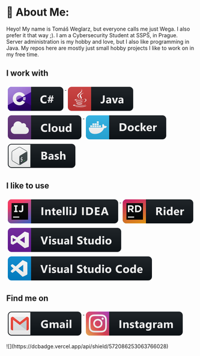 # 💫 About Me:
Heyo! My name is Tomáš Weglarz, but everyone calls me just Wega. I also prefer it that way ;). I am a Cybersecurity Student at SSPŠ, in Prague. Server administration is my hobby and love, but I also like programming in Java. My repos here are mostly just small hobby projects I like to work on in my free time. 

## I work with
<p align="left">
  <a href="#">
    <img src="svg/csharp.svg" alt="csharp" style="vertical-align:top; margin:6px 4px">
  </a> 
  <a href="#">
    <img src="svg/java.svg" alt="java" style="vertical-align:top; margin:6px 4px">
  </a>  
  <a href="#">
    <img src="svg/cloud.svg" alt="cloud" style="vertical-align:top; margin:6px 4px">
  </a>  
  <a href="#">
    <img src="svg/docker.svg" alt="docker" style="vertical-align:top; margin:6px 4px">
  </a> 
  <a href="#">
    <img src="svg/bash.svg" alt="bash" style="vertical-align:top; margin:6px 4px">
  </a> 
</p>

## I like to use
<p align="left">
  <a href="#">
    <img src="svg/jetbrains_intellij.svg" alt="jetbrains_intellij" style="vertical-align:top; margin:6px 4px">
  </a> 
  <a href="#">
    <img src="svg/jetbrains_rider.svg" alt="jetbrains_rider" style="vertical-align:top; margin:6px 4px">
  </a> 
  <a href="#">
    <img src="svg/visualstudio.svg" alt="visualstudio" style="vertical-align:top; margin:6px 4px">
  </a> 
  <a href="#">
    <img src="svg/visualstudio_code.svg" alt="visualstudio_code" style="vertical-align:top; margin:6px 4px">
  </a>
</p>

## Find me on 
<p align="left">
  <a href="#">
    <img src="svg/gmail.svg" alt="gmail" style="vertical-align:top; margin:6px 4px">
  </a>  
  <a href="#">
    <img src="svg/instagram.svg" alt="instagram" style="vertical-align:top; margin:6px 4px">
  </a>  
</p>
![](https://dcbadge.vercel.app/api/shield/572086253063766028)

